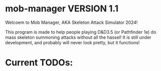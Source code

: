 # mob-manager VERSION 1.1
Welcoem to Mob Manager, AKA Skeleton Attack Simulator 2024!

This program is made to help people playing D&D3.5 (or Pathfinder 1e) do mass skeleton summoning attacks without all the hassel! It is still under development, and probably will never look pretty, but it functions! 

# Current TODOs:

